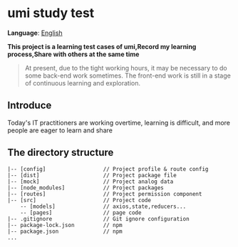 # umi study test

**Language**: [English](README.md)

**This project is a learning test cases of umi,Record my learning process,Share with others at the same time**

> At present, due to the tight working hours, it may be necessary to do some back-end work sometimes. The front-end work is still in a stage of continuous learning and exploration. 

## Introduce
Today's IT practitioners are working overtime, learning is difficult, and more people are eager to learn and share 

## The directory structure

    |-- [config]                  // Project profile & route config
    |-- [dist]                    // Project package file
    |-- [mock]                    // Project analog data
    |-- [node_modules]            // Project packages
    |-- [routes]                  // Project permission component
    |-- [src]                     // Project code
        -- [models]               // axios,state,reducers...
        -- [pages]                // page code
    |-- .gitignore                // Git ignore configuration
    |-- package-lock.json         // npm
    |-- package.json              // npm
    ...

